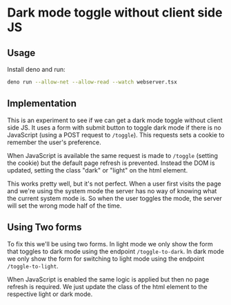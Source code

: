# Dark mode toggle without client side JS

## Usage

Install deno and run:

```bash
deno run --allow-net --allow-read --watch webserver.tsx
```

## Implementation

This is an experiment to see if we can get a dark mode toggle without client side JS. It uses a form with submit button to toggle dark mode if there is no JavaScript (using a POST request to `/toggle`). This requests sets a cookie to remember the user's preference.

When JavaScript is available the same request is made to `/toggle` (setting the cookie) but the default page refresh is prevented. Instead the DOM is updated, setting the class "dark" or "light" on the html element.

This works pretty well, but it's not perfect. When a user first visits the page and we're using the system mode the server has no way of knowing what the current system mode is. So when the user toggles the mode, the server will set the wrong mode half of the time.

## Using Two forms

To fix this we'll be using two forms. In light mode we only show the form that toggles to dark mode using the endpoint `/toggle-to-dark`. In dark mode we only show the form for switching to light mode using the endpoint `/toggle-to-light`.

When JavaScript is enabled the same logic is applied but then no page refresh is required. We just update the class of the html element to the respective light or dark mode.
